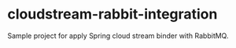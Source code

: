 # cloudstream-rabbit-integration
Sample project for apply Spring cloud stream binder with RabbitMQ.
